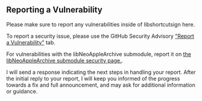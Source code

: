 ## Reporting a Vulnerability

Please make sure to report any vulnerabilities inside of libshortcutsign here.

To report a security issue, please use the GitHub Security Advisory ["Report a Vulnerability"](https://github.com/0xilis/libshortcutsign/security/advisories/new) tab.

For vulnerabilities with the libNeoAppleArchive submodule, report it on [the libNeoAppleArchive submodule security page.](https://github.com/0xilis/libNeoAppleArchive/blob/main/SECURITY.md).

I will send a response indicating the next steps in handling your report. After the initial reply to your report, I will keep you informed of the progress towards a fix and full announcement, and may ask for additional information or guidance.